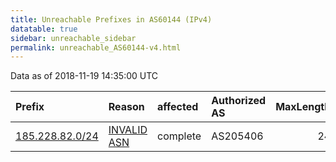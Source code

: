 ```yaml
---
title: Unreachable Prefixes in AS60144 (IPv4)
datatable: true
sidebar: unreachable_sidebar
permalink: unreachable_AS60144-v4.html
---
```


Data as of 2018-11-19 14:35:00 UTC


<div class="datatable-begin"></div>

| Prefix                                                   | Reason                                                                                                 | affected   | Authorized AS   |   MaxLength | Anchor                                         |   unreachable /24s |
|:---------------------------------------------------------|:-------------------------------------------------------------------------------------------------------|:-----------|:----------------|------------:|:-----------------------------------------------|-------------------:|
| [185.228.82.0/24](https://stat.ripe.net/185.228.82.0/24) | [INVALID ASN](https://rpki-validator.ripe.net/announcement-preview?asn=AS60144&prefix=185.228.82.0/24) | complete   | AS205406        |          24 | [RIPE](unreachable_RIPE_NCC_RPKI_Root-v4.html) |                  1 |

<div class="datatable-end"></div>